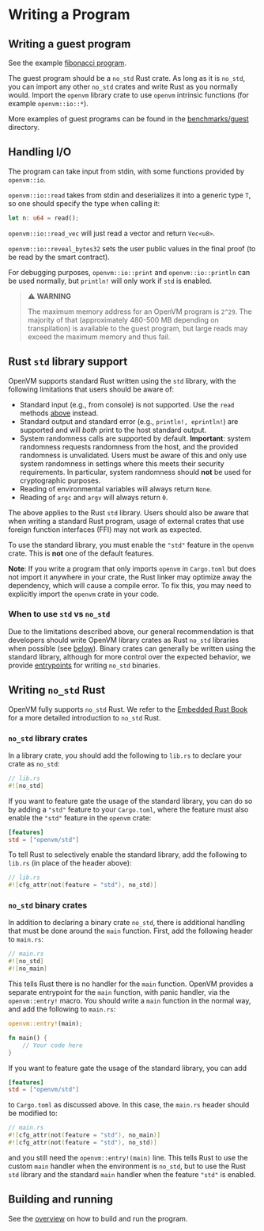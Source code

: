 # Writing a Program

## Writing a guest program

See the example [fibonacci program](https://github.com/openvm-org/openvm-example-fibonacci).

The guest program should be a `no_std` Rust crate. As long as it is `no_std`, you can import any other
`no_std` crates and write Rust as you normally would. Import the `openvm` library crate to use `openvm` intrinsic functions (for example `openvm::io::*`).

More examples of guest programs can be found in the [benchmarks/guest](https://github.com/openvm-org/openvm/tree/main/benchmarks/guest) directory.

## Handling I/O

The program can take input from stdin, with some functions provided by `openvm::io`.

`openvm::io::read` takes from stdin and deserializes it into a generic type `T`, so one should specify the type when calling it:

```rust
let n: u64 = read();
```

`openvm::io::read_vec` will just read a vector and return `Vec<u8>`.

`openvm::io::reveal_bytes32` sets the user public values in the final proof (to be read by the smart contract).

For debugging purposes, `openvm::io::print` and `openvm::io::println` can be used normally, but `println!` will only work if `std` is enabled.

> ⚠️ **WARNING**
>
> The maximum memory address for an OpenVM program is `2^29`. The majority of that (approximately 480-500 MB depending on transpilation) is available to the guest program, but large reads may exceed the maximum memory and thus fail.

## Rust `std` library support

OpenVM supports standard Rust written using the `std` library, with the following limitations that users should be aware of:

- Standard input (e.g., from console) is not supported. Use the `read` methods [above](#handling-io) instead.
- Standard output and standard error (e.g., `println!, eprintln!`) are supported and will _both_ print to the host standard output.
- System randomness calls are supported by default. **Important**: system randomness requests randomness from the host, and the provided randomness is unvalidated.
  Users must be aware of this and only use system randomness in settings where this meets their security requirements. In particular, system randomness should **not** be used for cryptographic purposes.
- Reading of environmental variables will always return `None`.
- Reading of `argc` and `argv` will always return `0`.

The above applies to the Rust `std` library. Users should also be aware that when writing a standard Rust program, usage of external crates that use foreign function interfaces (FFI) may not work as expected.

To use the standard library, you must enable the `"std"` feature in the `openvm` crate. This is **not** one of the default features.

**Note**: If you write a program that only imports `openvm` in `Cargo.toml` but does not import it anywhere in your crate, the Rust linker may optimize away the dependency, which will cause a compile error. To fix this, you may need to explicitly import the `openvm` crate in your code.

### When to use `std` vs `no_std`

Due to the limitations described above, our general recommendation is that developers should write OpenVM library crates as Rust `no_std` libraries when possible (see [below](#writing-no_std-rust)).
Binary crates can generally be written using the standard library, although for more control over the expected behavior, we provide [entrypoints](#no_std-binary-crates) for writing `no_std` binaries.

## Writing `no_std` Rust

OpenVM fully supports `no_std` Rust. We refer to the [Embedded Rust Book](https://docs.rust-embedded.org/book/intro/no-std.html) for a more detailed introduction to `no_std` Rust.

### `no_std` library crates

In a library crate, you should add the following to `lib.rs` to declare your crate as `no_std`:

```rust
// lib.rs
#![no_std]
```

If you want to feature gate the usage of the standard library, you can do so by adding a `"std"` feature to your `Cargo.toml`, where the feature must also enable
the `"std"` feature in the `openvm` crate:

```toml
[features]
std = ["openvm/std"]
```

To tell Rust to selectively enable the standard library, add the following to `lib.rs` (in place of the header above):

```rust
// lib.rs
#![cfg_attr(not(feature = "std"), no_std)]
```

### `no_std` binary crates

In addition to declaring a binary crate `no_std`, there is additional handling that must be done around the `main` function.
First, add the following header to `main.rs`:

```rust
// main.rs
#![no_std]
#![no_main]
```

This tells Rust there is no handler for the `main` function. OpenVM provides a separate entrypoint for the `main` function, with panic handler, via the `openvm::entry!` macro.
You should write a `main` function in the normal way, and add the following to `main.rs`:

```rust
openvm::entry!(main);

fn main() {
    // Your code here
}
```

If you want to feature gate the usage of the standard library, you can add

```toml
[features]
std = ["openvm/std"]
```

to `Cargo.toml` as discussed above. In this case, the `main.rs` header should be modified to:

```rust
// main.rs
#![cfg_attr(not(feature = "std"), no_main)]
#![cfg_attr(not(feature = "std"), no_std)]
```

and you still need the `openvm::entry!(main)` line.
This tells Rust to use the custom `main` handler when the environment is `no_std`, but to use the Rust `std` library and the standard `main` handler when the feature `"std"` is enabled.

## Building and running

See the [overview](./overview.md) on how to build and run the program.
